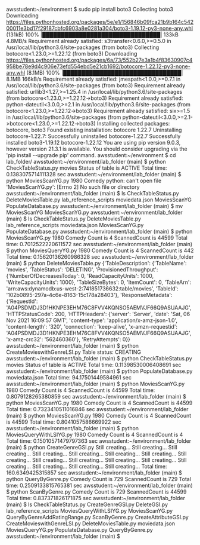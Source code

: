 awsstudent:~/environment $ sudo pip install boto3
Collecting boto3
  Downloading https://files.pythonhosted.org/packages/5e/e1/156846b09fca21b9b164c54200011e3bd17f29187cbfc6903a8e0281a304/boto3-1.19.12-py3-none-any.whl (131kB)
    100% |████████████████████████████████| 133kB 4.8MB/s 
Requirement already satisfied: s3transfer<0.6.0,>=0.5.0 in /usr/local/lib/python3.6/site-packages (from boto3)
Collecting botocore<1.23.0,>=1.22.12 (from boto3)
  Downloading https://files.pythonhosted.org/packages/6a/73/552b27e3a1b4f83630907c4958be78e9d4c906e73efd554ebd5e21cb1692/botocore-1.22.12-py3-none-any.whl (8.1MB)
    100% |████████████████████████████████| 8.1MB 166kB/s 
Requirement already satisfied: jmespath<1.0.0,>=0.7.1 in /usr/local/lib/python3.6/site-packages (from boto3)
Requirement already satisfied: urllib3<1.27,>=1.25.4 in /usr/local/lib/python3.6/site-packages (from botocore<1.23.0,>=1.22.12->boto3)
Requirement already satisfied: python-dateutil<3.0.0,>=2.1 in /usr/local/lib/python3.6/site-packages (from botocore<1.23.0,>=1.22.12->boto3)
Requirement already satisfied: six>=1.5 in /usr/local/lib/python3.6/site-packages (from python-dateutil<3.0.0,>=2.1->botocore<1.23.0,>=1.22.12->boto3)
Installing collected packages: botocore, boto3
  Found existing installation: botocore 1.22.7
    Uninstalling botocore-1.22.7:
      Successfully uninstalled botocore-1.22.7
Successfully installed boto3-1.19.12 botocore-1.22.12
You are using pip version 9.0.3, however version 21.3.1 is available.
You should consider upgrading via the 'pip install --upgrade pip' command.
awsstudent:~/environment $ cd lab_folder/
awsstudent:~/environment/lab_folder (main) $ python CheckTableStatus.py movies
Status of table is ACTIVE
Total time: 0.1383075714111328 sec
awsstudent:~/environment/lab_folder (main) $ python MoviesScanYG.py 1980 Comedy
python: can't open file 'MoviesScanYG.py': [Errno 2] No such file or directory
awsstudent:~/environment/lab_folder (main) $ ls
CheckTableStatus.py  DeleteMoviesTable.py  lab_reference_scripts  moviedata.json  MoviesScanYG  PopulateDatabase.py
awsstudent:~/environment/lab_folder (main) $ mv MoviesScanYG MoviesScanYG.py
awsstudent:~/environment/lab_folder (main) $ ls
CheckTableStatus.py  DeleteMoviesTable.py  lab_reference_scripts  moviedata.json  MoviesScanYG.py  PopulateDatabase.py
awsstudent:~/environment/lab_folder (main) $ python MoviesScanYG.py 1980 Comedy
Count is  4
ScannedCount is  44599
Total time: 0.7012522220611572 sec
awsstudent:~/environment/lab_folder (main) $ python MoviesQueryYG.py 1980 Comedy
Count is  4
ScannedCount is  442
Total time: 0.15620136260986328 sec
awsstudent:~/environment/lab_folder (main) $ python DeleteMoviesTable.py
{'TableDescription': {'TableName': 'movies', 'TableStatus': 'DELETING', 'ProvisionedThroughput': {'NumberOfDecreasesToday': 0, 'ReadCapacityUnits': 1000, 'WriteCapacityUnits': 1000}, 'TableSizeBytes': 0, 'ItemCount': 0, 'TableArn': 'arn:aws:dynamodb:us-west-2:741851736632:table/movies', 'TableId': '102b0895-297a-4c6e-8163-15c178a28403'}, 'ResponseMetadata': {'RequestId': 'A04PSDMDJ3D1HKNPE3EHM76C8FVV4KQNSO5AEMVJF66Q9ASUAAJG', 'HTTPStatusCode': 200, 'HTTPHeaders': {'server': 'Server', 'date': 'Sat, 06 Nov 2021 16:09:57 GMT', 'content-type': 'application/x-amz-json-1.0', 'content-length': '320', 'connection': 'keep-alive', 'x-amzn-requestid': 'A04PSDMDJ3D1HKNPE3EHM76C8FVV4KQNSO5AEMVJF66Q9ASUAAJG', 'x-amz-crc32': '562460360'}, 'RetryAttempts': 0}}
awsstudent:~/environment/lab_folder (main) $ python CreateMovieswithGenreLSI.py
Table status: CREATING
awsstudent:~/environment/lab_folder (main) $ python CheckTableStatus.py movies
Status of table is ACTIVE
Total time: 0.11398530006408691 sec
awsstudent:~/environment/lab_folder (main) $ python PopulateDatabase.py moviedata.json
Total time: 94.17501449584961 sec
awsstudent:~/environment/lab_folder (main) $ python MoviesScanYG.py 1980 Comedy
Count is  4
ScannedCount is  44599
Total time: 0.8079128265380859 sec
awsstudent:~/environment/lab_folder (main) $ python MoviesScanYG.py 1980 Comedy
Count is  4
ScannedCount is  44599
Total time: 0.7323410511016846 sec
awsstudent:~/environment/lab_folder (main) $ python MoviesScanYG.py 1980 Comedy
Count is  4
ScannedCount is  44599
Total time: 0.8041057586669922 sec
awsstudent:~/environment/lab_folder (main) $ python MoviesQueryWithLSIYG.py 1980 Comedy
Count is  4
ScannedCount is  4
Total time: 0.15010571479797363 sec
awsstudent:~/environment/lab_folder (main) $ python CreateGenreGSI.py
Still creating...
Still creating...
Still creating...
Still creating...
Still creating...
Still creating...
Still creating...
Still creating...
Still creating...
Still creating...
Still creating...
Still creating...
Still creating...
Still creating...
Still creating...
Still creating...
Total time: 160.6349425315857 sec
awsstudent:~/environment/lab_folder (main) $ python QueryByGenre.py Comedy
Count is  729
ScannedCount is  729
Total time: 0.2509133815765381 sec
awsstudent:~/environment/lab_folder (main) $ python ScanByGenre.py Comedy
Count is  729
ScannedCount is  44599
Total time: 0.837371826171875 sec
awsstudent:~/environment/lab_folder (main) $ ls
CheckTableStatus.py    CreateGenreGSI.py            DeleteGSI.py          lab_reference_scripts  MoviesQueryWithLSIYG.py  MoviesScanYG.py      QueryByGenreAddRatingRange.py  ScanByGenre.py
CreateAttributeGSI.py  CreateMovieswithGenreLSI.py  DeleteMoviesTable.py  moviedata.json         MoviesQueryYG.py         PopulateDatabase.py  QueryByGenre.py
awsstudent:~/environment/lab_folder (main) $ 
